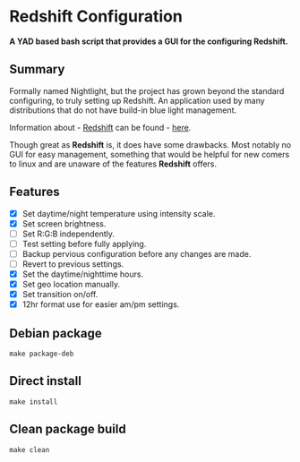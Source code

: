 # Redshift Configuration

**A YAD based bash script that provides a GUI for the configuring Redshift.**

## Summary
Formally named Nightlight, but the project has grown beyond the standard configuring,
to truly setting up Redshift. An application used by many distributions that do not
have build-in blue light management.

Information about - [Redshift](http://jonls.dk/redshift/) can be found - [here](http://jonls.dk/redshift/).

Though great as **Redshift** is, it does have some drawbacks. Most notably no GUI for
easy management, something that would be helpful for new comers to linux and are unaware
of the features **Redshift** offers.


## Features
- [x] Set daytime/night temperature using intensity scale.
- [x] Set screen brightness.
- [ ] Set R:G:B independently.
- [ ] Test setting before fully applying.
- [ ] Backup pervious configuration before any changes are made.
- [ ] Revert to previous settings.
- [x] Set the daytime/nighttime hours.
- [x] Set geo location manually.
- [x] Set transition on/off.
- [x] 12hr format use for easier am/pm settings.

## Debian package
```
make package-deb
```

## Direct install
```
make install
```

## Clean package build
```
make clean
```
